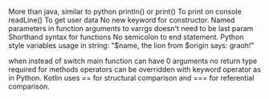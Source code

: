 
More than java, similar to python
println() or print()      To print on console
readLine()      To get user data
No new keyword for constructor.
Named parameters in function arguments to varrgs doesn't need to be last param
Shorthand syntax for functions
No semicolon to end statement.
Python style variables usage in string: "$name, the lion from $origin says: graoh!"

when instead of switch
main function can have 0 arguments
no return type required for methods
operators can be overridden with keyword operator as in Python.
Kotlin uses == for structural comparison and === for referential comparison.


